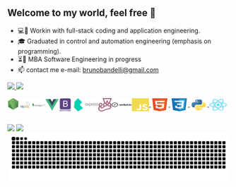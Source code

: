 ## Welcome to my world, feel free 👋

- 💻🤖 Workin with full-stack coding and application engineering.
- 🎓 Graduated in control and automation engineering (emphasis on programming).
- ⏳🧐 MBA Software Engineering in progress
- 📫 contact me e-mail: brunobandelli@gmail.com

<div>
  <a href="https://github.com/brunobandelli">
  <img height="180em" src="https://github-readme-stats.vercel.app/api?username=brunobandelli&show_icons=true&theme=dark&include_all_commits=true&count_private=true"/>
  <img height="180em" src="https://github-readme-stats.vercel.app/api/top-langs/?username=carlosbandelli&layout=compact&langs_count=7&theme=dark"/>
</div>
  

 
<div style="display: inline_block"><br>
  
  <img align="center" alt="Rafa-Js" height="30" width="40" src="https://raw.githubusercontent.com/devicons/devicon/master/icons/javascript/javascript-plain.svg">
  <img align="center" alt="Rafa-HTML" height="30" width="40" src="https://raw.githubusercontent.com/devicons/devicon/master/icons/html5/html5-original.svg">
  <img align="center" alt="Rafa-CSS" height="30" width="40" src="https://raw.githubusercontent.com/devicons/devicon/master/icons/css3/css3-original.svg"> 
  <img align="left" alt="Node.js" width="26px" src="https://raw.githubusercontent.com/github/explore/80688e429a7d4ef2fca1e82350fe8e3517d3494d/topics/nodejs/nodejs.png" />
  <img align="center" alt="Rafa-Python" height="30" width="40" src="https://raw.githubusercontent.com/devicons/devicon/master/icons/python/python-original.svg">
  <img align="left" alt="MySQL" width="30px" width="40"src="https://raw.githubusercontent.com/github/explore/80688e429a7d4ef2fca1e82350fe8e3517d3494d/topics/mysql/mysql.png" />
  <img align="left"alt="MongoDB"width="30px"width="40"src="https://raw.githubusercontent.com/github/explore/80688e429a7d4ef2fca1e82350fe8e3517d3494d/topics/mongodb/mongodb.png" />
  <img align="center" alt="Rafa-React" height="30" width="40" src="https://raw.githubusercontent.com/devicons/devicon/master/icons/react/react-original.svg">  
  <img align="left" height="30" width="30px" src="https://raw.githubusercontent.com/github/explore/80688e429a7d4ef2fca1e82350fe8e3517d3494d/topics/vue/vue.png"/>
  <img align="left" height="30" width="30px" src="https://github.com/carlosbandelli/carlosbandelli/blob/main/bootstrap-plain-wordmark.svg"/>
  <img align="left" height="30" width="30px" src="https://github.com/carlosbandelli/carlosbandelli/blob/main/bulma-plain.svg"/>
  <img align="left" height="30" width="30px" src="https://github.com/carlosbandelli/carlosbandelli/blob/main/express-original-wordmark.svg"/>
  <img align="left" height="30" width="30px" src="https://github.com/carlosbandelli/carlosbandelli/blob/main/jest-plain.svg"/>
  <img align="left" height="30" width="45px" src="https://github.com/carlosbandelli/carlosbandelli/blob/main/socketio-original-wordmark.svg"/>  
</div>

##
  
  <div> 

  <a href = "mailto:brunobandelli@gmail.com"><img src="https://img.shields.io/badge/-Gmail-%23333?style=for-the-badge&logo=gmail&logoColor=white" target="_blank"></a>
  <a href="https://www.linkedin.com/in/bruno-bandelli-9b19811a2/" target="_blank"><img src="https://img.shields.io/badge/-LinkedIn-%230077B5?style=for-the-badge&logo=linkedin&logoColor=white" target="_blank"></a> 
    ![Snake animation](https://github.com/brunobandelli/brunobandelli/blob/output/github-contribution-grid-snake.svg)

</div>
